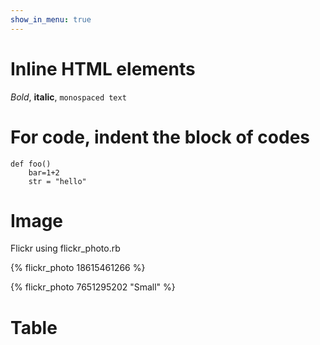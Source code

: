 ```yaml
---
show_in_menu: true
---
```

Inline HTML elements
========

*Bold*, **italic**, `monospaced text`

For code, indent the block of codes
======

    def foo()
        bar=1+2
        str = "hello"

Image
=========
Flickr using flickr_photo.rb 

{% flickr_photo 18615461266  %}

{% flickr_photo 7651295202 "Small" %}

Table
=======


